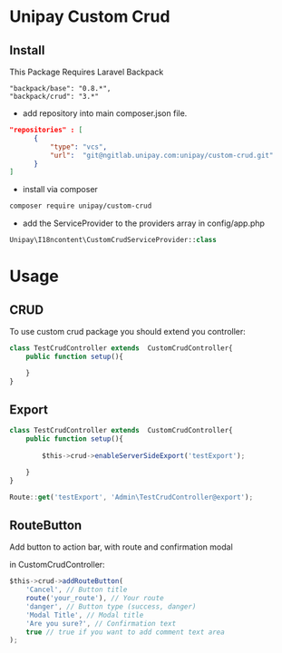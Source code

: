 # Unipay Custom Crud 

## Install

This Package Requires Laravel Backpack
```note
"backpack/base": "0.8.*",
"backpack/crud": "3.*"
```

- add repository into main composer.json file.

```json
"repositories" : [
      {
          "type": "vcs",
          "url":  "git@ngitlab.unipay.com:unipay/custom-crud.git"
      }
]
```
- install via composer 

```bash
composer require unipay/custom-crud
```


- add the ServiceProvider to the providers array in config/app.php

```php
Unipay\I18ncontent\CustomCrudServiceProvider::class
```

# Usage

## CRUD

To use custom crud package you should extend you controller:

```javascript
class TestCrudController extends  CustomCrudController{
    public function setup(){

    }
}
```

## Export

```javascript
class TestCrudController extends  CustomCrudController{
    public function setup(){
        
        $this->crud->enableServerSideExport('testExport');

    }
}
```

```javascript
Route::get('testExport', 'Admin\TestCrudController@export');
```


## RouteButton

Add button to action bar, with route and confirmation modal

in CustomCrudController:

```javascript
$this->crud->addRouteButton(
    'Cancel', // Button title 
    route('your_route'), // Your route
    'danger', // Button type (success, danger) 
    'Modal Title', // Modal title
    'Are you sure?', // Confirmation text
    true // true if you want to add comment text area
);

```

 

